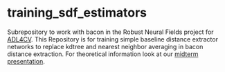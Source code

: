 # training_sdf_estimators

Subrepository to work with bacon in the Robust Neural Fields project for [ADL4CV](https://niessner.github.io/ADL4CV/).
This Repository is for training simple baseline distance extractor networks to replace kdtree and nearest neighbor averaging in bacon distance extraction.
For theoretical information look at our [midterm presentation]([url](https://docs.google.com/presentation/d/1lkhXgq31yd0LC_89G88jLUj4K30wy_20AKmic8yo9Cw/edit?usp=sharing)https://docs.google.com/presentation/d/1lkhXgq31yd0LC_89G88jLUj4K30wy_20AKmic8yo9Cw/edit?usp=sharing).

